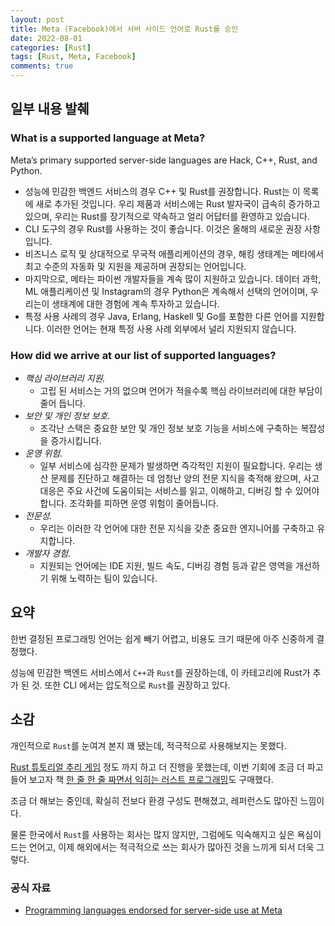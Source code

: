 ```yaml
---
layout: post
title: Meta (Facebook)에서 서버 사이드 언어로 Rust를 승인
date: 2022-08-01
categories: [Rust]
tags: [Rust, Meta, Facebook]
comments: true
---
```


## 일부 내용 발췌

### What is a supported language at Meta?
Meta’s primary supported server-side languages are Hack, C++, Rust, and Python. 

* 성능에 민감한 백엔드 서비스의 경우 C++ 및 Rust를 권장합니다. Rust는 이 목록에 새로 추가된 것입니다. 우리 제품과 서비스에는 Rust 발자국이 급속히 증가하고 있으며, 우리는 Rust를 장기적으로 약속하고 얼리 어답터를 환영하고 있습니다.
* CLI 도구의 경우 Rust를 사용하는 것이 좋습니다. 이것은 올해의 새로운 권장 사항입니다.
* 비즈니스 로직 및 상대적으로 무국적 애플리케이션의 경우, 해킹 생태계는 메타에서 최고 수준의 자동화 및 지원을 제공하며 권장되는 언어입니다.
* 마지막으로, 메타는 파이썬 개발자들을 계속 많이 지원하고 있습니다. 데이터 과학, ML 애플리케이션 및 Instagram의 경우 Python은 계속해서 선택의 언어이며, 우리는이 생태계에 대한 경험에 계속 투자하고 있습니다.
* 특정 사용 사례의 경우 Java, Erlang, Haskell 및 Go를 포함한 다른 언어를 지원합니다. 이러한 언어는 현재 특정 사용 사례 외부에서 널리 지원되지 않습니다.

### How did we arrive at our list of supported languages? 
* *핵심 라이브러리 지원.*
    * 고립 된 서비스는 거의 없으며 언어가 적을수록 핵심 라이브러리에 대한 부담이 줄어 듭니다.
* *보안 및 개인 정보 보호.*
    * 조각난 스택은 중요한 보안 및 개인 정보 보호 기능을 서비스에 구축하는 복잡성을 증가시킵니다.
* *운영 위험.*
    * 일부 서비스에 심각한 문제가 발생하면 즉각적인 지원이 필요합니다. 우리는 생산 문제를 진단하고 해결하는 데 엄청난 양의 전문 지식을 축적해 왔으며, 사고 대응은 주요 사건에 도움이되는 서비스를 읽고, 이해하고, 디버깅 할 수 있어야합니다. 조각화를 피하면 운영 위험이 줄어듭니다.
* *전문성.* 
    * 우리는 이러한 각 언어에 대한 전문 지식을 갖춘 중요한 엔지니어를 구축하고 유지합니다.
* *개발자 경험.*
    * 지원되는 언어에는 IDE 지원, 빌드 속도, 디버깅 경험 등과 같은 영역을 개선하기 위해 노력하는 팀이 있습니다.

## 요약

한번 결정된 프로그래밍 언어는 쉽게 빼기 어렵고, 비용도 크기 때문에 아주 신중하게 결정했다.

성능에 민감한 백엔드 서비스에서 `C++`과 `Rust`를 권장하는데, 이 카테고리에 Rust가 추가 된 것.
또한 CLI 에서는 압도적으로 `Rust`를 권장하고 있다.

## 소감
개인적으로 `Rust`를 눈여겨 본지 꽤 됐는데, 적극적으로 사용해보지는 못했다.

[Rust 튜토리얼 추리 게임](https://rinthel.github.io/rust-lang-book-ko/ch02-00-guessing-game-tutorial.html) 정도 까지 하고 더 진행을 못했는데, 이번 기회에 조금 더 파고들어 보고자 책 [한 줄 한 줄 짜면서 익히는 러스트 프로그래밍](http://www.yes24.com/Product/Goods/110368348)도 구매했다.

조금 더 해보는 중인데, 확실히 전보다 환경 구성도 편해졌고, 레퍼런스도 많아진 느낌이다. 

물론 한국에서 `Rust`를 사용하는 회사는 많지 않지만, 그럼에도 익숙해지고 싶은 욕심이 드는 언어고, 이제 해외에서는 적극적으로 쓰는 회사가 많아진 것을 느끼게 되서 더욱 그렇다.


### 공식 자료
* [Programming languages endorsed for server-side use at Meta](https://engineering.fb.com/2022/07/27/developer-tools/programming-languages-endorsed-for-server-side-use-at-meta/)